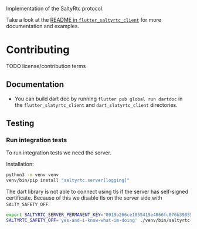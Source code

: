 
Implementation of the SaltyRtc protocol.

Take a look at the [README in `flutter_saltyrtc_client`](./flutter_saltyrtc_client/README.md)
for more documentation and examples.


# Contributing

TODO license/contribution terms

## Documentation

- You can build dart doc by running `flutter pub global run dartdoc` in
  the `flutter_slatyrtc_client` and `dart_slatyrtc_client` directories.

## Testing

### Run integration tests

To run integration tests we need the server.

Installation:
```bash
python3 -m venv venv
venv/bin/pip install "saltyrtc.server[logging]"
```

The dart library is not able to connect using tls if the server
has self-signed certificate. Because of this we disable tls on
the server side with `SALTY_SAFETY_OFF`.
```bash
export SALTYRTC_SERVER_PERMANENT_KEY="0919b266ce1855419e4066fc076b39855e728768e3afa773105edd2e37037c20"
SALTYRTC_SAFETY_OFF='yes-and-i-know-what-im-doing' ./venv/bin/saltyrtc-server -v 5 serve -p 8765 -k $SALTYRTC_SERVER_PERMANENT_KEY
```


